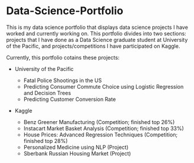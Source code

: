 # Data-Science-Portfolio

This is my data science portfolio that displays data science projects I have worked and currently working on. This portfolio divides into two sections: projects that I have done as a Data Science graduate student at University of the Pacific, and projects/competitions I have participated on Kaggle.

Currently, this portfolio cotains these projects:

* University of the Pacific
  - Fatal Police Shootings in the US
  - Predicting Consumer Commute Choice using Logistic Regression and Decision Trees
  - Predicting Customer Conversion Rate

* Kaggle
  - Benz Greener Manufacturing (Competition; finished top 26%)
  - Instacart Market Basket Analysis (Competition; finished top 33%)
  - House Prices: Advanced Regression Techniques (Competition; finished top 28%)
  - Personalized Medicine using NLP (Project)
  - Sberbank Russian Housing Market (Project)
